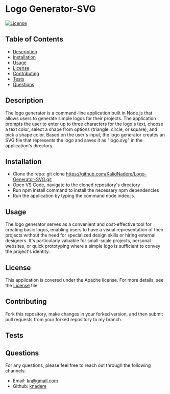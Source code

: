 # Logo Generator-SVG

[![License](https://img.shields.io/badge/License-Apache%202.0-blue.svg)](https://opensource.org/licenses/Apache)

## Table of Contents
- [Description](#description)
- [Installation](#installation)
- [Usage](#usage)
- [License](#license)
- [Contributing](#contributing)
- [Tests](#tests)
- [Questions](#questions)
  
## Description
The logo generator is a command-line application built in Node.js that allows users to generate simple logos for their projects.
The application prompts the user to enter up to three characters for the logo's text, choose a text color, select a shape from options (triangle, circle, or square), and pick a shape color. Based on the user's input, the logo generator creates an SVG file that represents the logo and saves it as "logo.svg" in the application's directory.


## Installation <a name='installation'></a>
- Clone the repo: git clone https://github.com/KalidNadere/Logo-Generator-SVG.git 
- Open VS Code, navigate to the cloned repository's directory
- Run npm install command to install the necessary npm dependencies
- Run the application by typing the command node index.js.

## Usage <a name='usage'></a>
The logo generator serves as a convenient and cost-effective tool for creating basic logos, enabling users to have a visual representation of their projects without the need for specialized design skills or hiring external designers. It's particularly valuable for small-scale projects, personal websites, or quick prototyping where a simple logo is sufficient to convey the project's identity.  

## License <a name='license'></a>
This application is covered under the Apache license. For more details, see the [License](https://opensource.org/licenses/Apache) file.
  
## Contributing <a name='contributing'></a>
Fork this repository, make changes in your forked version, and then submit pull requests from your forked repository to my branch.
  
## Tests <a name='tests'></a>

  
## Questions <a name='questions'></a>
For any questions, please feel free to reach out through the following channels:
- Email: kn@gmail.com
- Github: [knadere](https://github.com/knadere)
